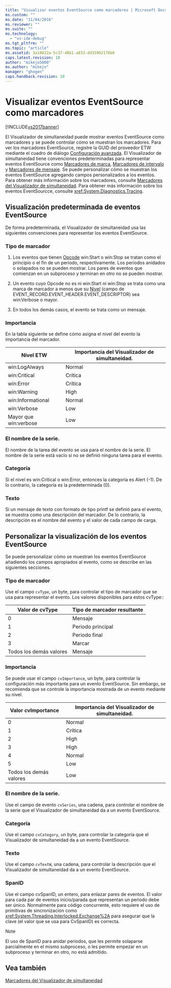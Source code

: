 ```yaml
---
title: "Visualizar eventos EventSource como marcadores | Microsoft Docs"
ms.custom: ""
ms.date: "11/04/2016"
ms.reviewer: ""
ms.suite: ""
ms.technology: 
  - "vs-ide-debug"
ms.tgt_pltfrm: ""
ms.topic: "article"
ms.assetid: 3a10022a-5c37-48b1-a833-dd35902176b6
caps.latest.revision: 10
author: "mikejo5000"
ms.author: "mikejo"
manager: "ghogen"
caps.handback.revision: 10
---
```

# Visualizar eventos EventSource como marcadores
[!INCLUDE[vs2017banner](../code-quality/includes/vs2017banner.md)]

El Visualizador de simultaneidad puede mostrar eventos EventSource como marcadores y se puede controlar cómo se muestran los marcadores.  Para ver los marcadores EventSource, registre la GUID del proveedor ETW mediante el cuadro de diálogo [Configuración avanzada](../profiling/advanced-settings-dialog-box-concurrency-visualizer.md).  El Visualizador de simultaneidad tiene convenciones predeterminadas para representar eventos EventSource como [Marcadores de marca](../profiling/flag-markers.md), [Marcadores de intervalo](../profiling/span-markers.md) y [Marcadores de mensaje](../profiling/message-markers.md).  Se puede personalizar cómo se muestran los eventos EventSource agregando campos personalizados a los eventos.  Para obtener más información sobre los marcadores, consulte [Marcadores del Visualizador de simultaneidad](../profiling/concurrency-visualizer-markers.md).  Para obtener más información sobre los eventos EventSourcce, consulte <xref:System.Diagnostics.Tracing>.  
  
## Visualización predeterminada de eventos EventSource  
 De forma predeterminada, el Visualizador de simultaneidad usa las siguientes convenciones para representar los eventos EventSource.  
  
### Tipo de marcador  
  
1.  Los eventos que tienen [Opcode](http://msdn.microsoft.com/es-es/d97953df-669b-4c55-b1a8-925022b339b7) win:Start o win:Stop se tratan como el principio o el fin de un periodo, respectivamente.  Los periodos anidados o solapados no se pueden mostrar.  Los pares de eventos que comienzan en un subproceso y terminan en otro no se pueden mostrar.  
  
2.  Un evento cuyo Opcode no es ni win:Start ni win:Stop se trata como una marca de marcador a menos que su [Nivel](http://msdn.microsoft.com/es-es/dfa4e0a9-4d89-4f50-aef9-1dae0dc11726) \(campo de EVENT\_RECORD.EVENT\_HEADER.EVENT\_DESCRIPTOR\) sea win:Verbose o mayor.  
  
3.  En todos los demás casos, el evento se trata como un mensaje.  
  
### Importancia  
 En la tabla siguiente se define cómo asigna el nivel del evento la importancia del marcador.  
  
|Nivel ETW|Importancia del Visualizador de simultaneidad.|  
|---------------|----------------------------------------------------|  
|win:LogAlways|Normal|  
|win:Critical|Crítica|  
|win:Error|Crítica|  
|win:Warning|High|  
|win:Informational|Normal|  
|win:Verbose|Low|  
|Mayor que win:verbose|Low|  
  
### El nombre de la serie.  
 El nombre de la tarea del evento se usa para el nombre de la serie.  El nombre de la serie está vacío si no se definió ninguna tarea para el evento.  
  
### Categoría  
 Si el nivel es win:Critical o win:Error, entonces la categoría es Alert \(\-1\).  De lo contrario, la categoría es la predeterminada \(0\).  
  
### Texto  
 Si un mensaje de texto con formato de tipo printf se definió para el evento, se muestra como una descripción del marcador.  De lo contrario, la descripción es el nombre del evento y el valor de cada campo de carga.  
  
## Personalizar la visualización de los eventos EventSource  
 Se puede personalizar cómo se muestran los eventos EventSource añadiendo los campos apropiados al evento, como se describe en las siguientes secciones.  
  
### Tipo de marcador  
 Use el campo `cvType`, un byte, para controlar el tipo de marcador que se usa para representar el evento.  Los valores disponibles para estos cvType::  
  
|Valor de cvType|Tipo de marcador resultante|  
|---------------------|---------------------------------|  
|0|Mensaje|  
|1|Periodo principal|  
|2|Periodo final|  
|3|Marcar|  
|Todos los demás valores|Mensaje|  
  
### Importancia  
 Se puede usar el campo `cvImportance`, un byte, para controlar la configuración más importante para un evento EventSource.  Sin embargo, se recomienda que se controle la importancia mostrada de un evento mediante su nivel.  
  
|Valor cvImportance|Importancia del Visualizador de simultaneidad.|  
|------------------------|----------------------------------------------------|  
|0|Normal|  
|1|Crítica|  
|2|High|  
|3|High|  
|4|Normal|  
|5|Low|  
|Todos los demás valores|Low|  
  
### El nombre de la serie.  
 Use el campo de evento `cvSeries`, una cadena, para controlar el nombre de la serie que el Visualizador de simultaneidad da a un evento EventSource.  
  
### Categoría  
 Use el campo `cvCategory`, un byte, para controlar la categoría que el Visualizador de simultaneidad da a un evento EventSource.  
  
### Texto  
 Use el campo `cvTextW`, una cadena, para controlar la descripción que el Visualizador de simultaneidad da a un evento EventSource.  
  
### SpanID  
 Use el campo cvSpanID, un entero, para enlazar pares de eventos.  El valor para cada par de eventos inicio\/parada que representan un periodo debe ser único.  Normalmente para código concurrente, esto requiere el uso de primitivas de sincronización como <xref:System.Threading.Interlocked.Exchange%2A> para asegurar que la clave \(el valor que se usa para CvSpanID\) es correcta.  
  
> [!NOTE]
>  El uso de SpanID para anidar periodos, que les permite solaparse parcialmente en el mismo subproceso, o les permite empezar en un subproceso y terminar en otro, no está admitido.  
  
## Vea también  
 [Marcadores del Visualizador de simultaneidad](../profiling/concurrency-visualizer-markers.md)